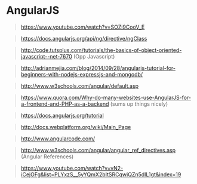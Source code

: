 # AngularJS

>https://www.youtube.com/watch?v=SOZi9CooV_E

>https://docs.angularjs.org/api/ng/directive/ngClass

>http://code.tutsplus.com/tutorials/the-basics-of-object-oriented-javascript--net-7670 (Opp Javascript)

>http://adrianmejia.com/blog/2014/09/28/angularjs-tutorial-for-beginners-with-nodejs-expressjs-and-mongodb/

>http://www.w3schools.com/angular/default.asp

>https://www.quora.com/Why-do-many-websites-use-AngularJS-for-a-frontend-and-PHP-as-a-backend (sums up things nicely)

>https://docs.angularjs.org/tutorial

>http://docs.webplatform.org/wiki/Main_Page

>http://www.angularcode.com/

>http://www.w3schools.com/angular/angular_ref_directives.asp (Angular References)

>https://www.youtube.com/watch?v=vN2-iCejOFg&list=PLYxzS__5yYQmX2bItSRCqwiQZn5dIL1gt&index=19
